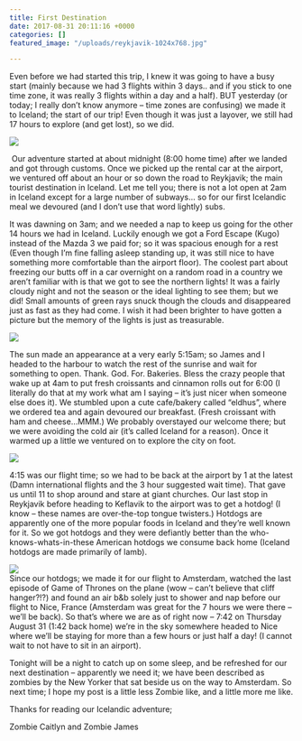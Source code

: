```yaml
---
title: First Destination
date: 2017-08-31 20:11:16 +0000
categories: []
featured_image: "/uploads/reykjavik-1024x768.jpg"

---
```

Even before we had started this trip, I knew it was  going to have a busy start (mainly because we had 3 flights within 3  days.. and if you stick to one time zone, it was really 3 flights within  a day and a half). BUT yesterday (or today; I really don’t know anymore  – time zones are confusing) we made it to Iceland; the start of our  trip! Even though it was just a layover, we still had 17 hours to  explore (and get lost), so we did.

![](/uploads/img_3661-1.jpg)

 Our  adventure started at about midnight (8:00 home time) after we landed  and got through customs. Once we picked up the rental car at the  airport, we ventured off about an hour or so down the road to Reykjavik;  the main tourist destination in Iceland. Let me tell you; there is not a  lot open at 2am in Iceland except for a large number of subways… so for  our first Icelandic meal we devoured (and I don’t use that word  lightly) subs.

It was dawning on 3am; and we needed a nap to keep us going for the  other 14 hours we had in Iceland. Luckily enough we got a Ford Escape  (Kugo) instead of the Mazda 3 we paid for; so it was spacious enough for  a rest (Even though I’m fine falling asleep standing up, it was still  nice to have something more comfortable than the airport floor). The  coolest part about freezing our butts off in a car overnight on a random  road in a country we aren’t familiar with is that we got to see the  northern lights! It was a fairly cloudy night and not the season or the  ideal lighting to see them; but we did! Small amounts of green rays  snuck though the clouds and disappeared just as fast as they had come. I  wish it had been brighter to have gotten a picture but the memory of  the lights is just as treasurable.

![](/uploads/img_3664-1.jpg)

  
 The sun made an appearance at a very early 5:15am; so James and I headed  to the harbour to watch the rest of the sunrise and wait for something  to open. Thank. God. For. Bakeries. Bless the crazy people that wake up  at 4am to put fresh croissants and cinnamon rolls out for 6:00 (I  literally do that at my work what am I saying – it’s just nicer when  someone else does it). We stumbled upon a cute cafe/bakery called  “eldhus”, where we ordered tea and again devoured our breakfast. (Fresh  croissant with ham and cheese…MMM.) We probably overstayed our welcome  there; but we were avoiding the cold air (it’s called Iceland for a  reason). Once it warmed up a little we ventured on to explore the city  on foot.

![](/uploads/img_3667-1.jpg)

4:15 was our flight time; so we had to be back at the airport by 1 at  the latest (Damn international flights and the 3 hour suggested wait  time). That gave us until 11 to shop around and stare at giant churches.  Our last stop in Reykjavik before heading to Keflavik to the airport  was to get a hotdog! (I know – these names are over-the-top tongue  twisters.) Hotdogs are apparently one of the more popular foods in  Iceland and they’re well known for it. So we got hotdogs and they were  defiantly better than the who-knows-whats-in-these American hotdogs we  consume back home (Iceland hotdogs are made primarily of lamb).

![](/uploads/img_3701-1.jpg)  
Since our hotdogs; we made it for our flight to Amsterdam, watched the  last episode of Game of Thrones on the plane (wow – can’t believe that  cliff hanger?!?) and found an air b&b solely just to shower and nap  before our flight to Nice, France (Amsterdam was great for the 7 hours  we were there – we’ll be back). So that’s where we are as of right now –  7:42 on Thursday August 31 (1:42 back home) we’re in the sky somewhere  headed to Nice where we’ll be staying for more than a few hours or just  half a day! (I cannot wait to not have to sit in an airport).

Tonight will be a night to catch up on some sleep, and be refreshed  for our next destination – apparently we need it; we have been described  as zombies by the New Yorker that sat beside us on the way to  Amsterdam. So next time; I hope my post is a little less Zombie like,  and a little more me like.

Thanks for reading our Icelandic adventure;

Zombie Caitlyn and Zombie James